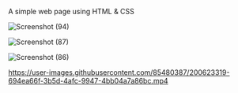A simple web page using HTML & CSS

![Screenshot (94)](https://user-images.githubusercontent.com/85480387/200623031-916453c4-253f-4a19-ba24-2b56f0f402e1.png)

![Screenshot (87)](https://user-images.githubusercontent.com/85480387/200623092-fa574681-01ed-459f-9d52-b9a2fdbe3287.png)

![Screenshot (86)](https://user-images.githubusercontent.com/85480387/200623199-74efd0b2-b499-4630-b69b-8ef02c76f108.png)


https://user-images.githubusercontent.com/85480387/200623319-694ea66f-3b5d-4afc-9947-4bb04a7a86bc.mp4
